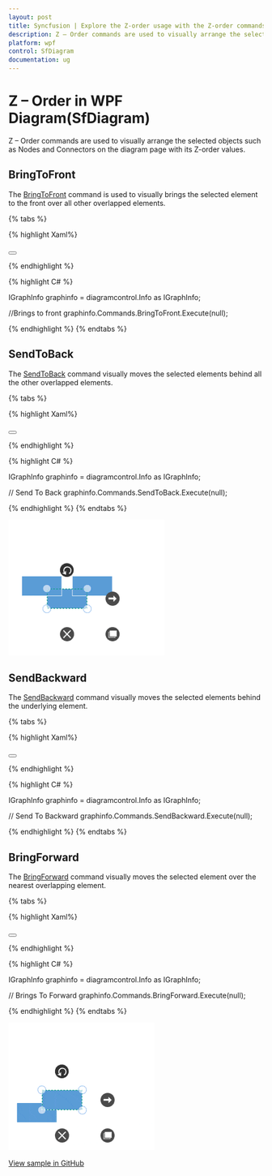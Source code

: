```yaml
---
layout: post
title: Syncfusion | Explore the Z-order usage with the Z-order commands.
description: Z – Order commands are used to visually arrange the selected objects such as Nodes and Connectors on the diagram page with its Z-order values.
platform: wpf
control: SfDiagram
documentation: ug
---
```


# Z – Order in WPF Diagram(SfDiagram)

Z – Order commands are used to visually arrange the selected objects such as Nodes and Connectors on the diagram page with its Z-order values.

## BringToFront

The [BringToFront](https://help.syncfusion.com/cr/wpf/Syncfusion.UI.Xaml.Diagram.IDiagramCommands.html#Syncfusion_UI_Xaml_Diagram_IDiagramCommands_BringToFront) command is used to visually brings the selected element to the front over all other overlapped elements. 

{% tabs %}

{% highlight Xaml%}

<Button Height="50" Content="BringToFront" Name="BringToFront" Command="Syncfusion:DiagramCommands.BringToFront"></Button>

{% endhighlight %}

{% highlight C# %}

IGraphInfo graphinfo = diagramcontrol.Info as IGraphInfo;

//Brings to front
graphinfo.Commands.BringToFront.Execute(null);

{% endhighlight %}
{% endtabs %}

## SendToBack

The [SendToBack](https://help.syncfusion.com/cr/wpf/Syncfusion.UI.Xaml.Diagram.IDiagramCommands.html#Syncfusion_UI_Xaml_Diagram_IDiagramCommands_SendToBack) command visually moves the selected elements behind all the other overlapped elements. 

{% tabs %}

{% highlight Xaml%}

<Button Height="50" Content="SendToBack" Name="SendToBack" Command="Syncfusion:DiagramCommands.SendToBack"></Button>

{% endhighlight %}

{% highlight C# %}

IGraphInfo graphinfo = diagramcontrol.Info as IGraphInfo;

// Send To Back
graphinfo.Commands.SendToBack.Execute(null);

{% endhighlight %}
{% endtabs %}

![Represents the send to back](Commands_images/Commands_img8.gif)

## SendBackward

The [SendBackward](https://help.syncfusion.com/cr/wpf/Syncfusion.UI.Xaml.Diagram.IDiagramCommands.html#Syncfusion_UI_Xaml_Diagram_IDiagramCommands_SendBackward) command visually moves the selected elements behind the underlying element.

{% tabs %}

{% highlight Xaml%}

<Button Height="50" Content="SendBackward" Name="SendBackward" Command="Syncfusion:DiagramCommands.SendBackward"></Button>

{% endhighlight %}

{% highlight C# %}

IGraphInfo graphinfo = diagramcontrol.Info as IGraphInfo;

// Send To Backward
graphinfo.Commands.SendBackward.Execute(null);

{% endhighlight %}
{% endtabs %}

## BringForward

The [BringForward](https://help.syncfusion.com/cr/wpf/Syncfusion.UI.Xaml.Diagram.IDiagramCommands.html#Syncfusion_UI_Xaml_Diagram_IDiagramCommands_BringForward) command visually moves the selected element over the nearest overlapping element.

{% tabs %}

{% highlight Xaml%}

<Button Height="50" Content="BringForward" Name="BringForward" Command="Syncfusion:DiagramCommands.BringForward"></Button>

{% endhighlight %}

{% highlight C# %}

IGraphInfo graphinfo = diagramcontrol.Info as IGraphInfo;

// Brings To Forward
graphinfo.Commands.BringForward.Execute(null);

{% endhighlight %}
{% endtabs %}

![Represents the bring forward](Commands_images/Commands_img9.gif)

[View sample in GitHub](https://github.com/SyncfusionExamples/WPF-Diagram-Examples/tree/master/Samples/Commands/Z-Order%20Commands)